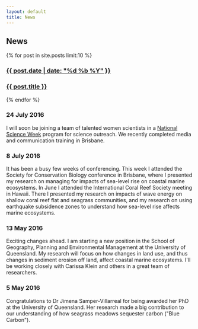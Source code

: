 ```yaml
---
layout: default
title: News
---
```


## News
<div>
{% for post in site.posts limit:10 %}
<div class = "image_projpage">
<a href="{{ post.url }}"> 
    <h3> {{ post.date | date: "%d %b %Y" }} </h3>
   <h3> {{ post.title }} </h3> </a>
   <a href="/projects/coral_reefs_SLR.html">
   <span class="emptyspan"></span>
    </a>
   </div>
{% endfor %}
</div>

### 24 July 2016  
I will soon be joining a team of talented women scientists in a <a href ="http://www.scienceweek.net.au/">National Science Week</a>   program for science outreach. We recently completed media and communication training in Brisbane.  

### 8 July 2016  
It has been a busy few weeks of conferencing. This week I attended the Society for Conservation Biology conference in Brisbane, where I presented my research on managing for impacts of sea-level rise on coastal marine ecosystems. In June I attended the International Coral Reef Society meeting in Hawaii. There I presented my research on impacts of wave energy on shallow coral reef flat and seagrass communities, and my research on using earthquake subsidence zones to understand how sea-level rise affects marine ecosystems.  

### 13 May 2016  
Exciting changes ahead. I am starting a new position in the School of Geography, Planning and Environmental Management at the University of Queensland. My research will focus on how changes in land use, and thus changes in sediment erosion off land, affect coastal marine ecosystems. I'll be working closely with Carissa Klein and others in a great team of researchers.  

### 5 May 2016  
Congratulations to Dr Jimena Samper-Villarreal for being awarded her PhD at the University of Queensland. Her research made a big contribution to our understanding of how seagrass meadows sequester carbon ("Blue Carbon").
